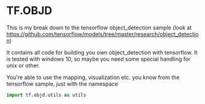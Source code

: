 # TF.OBJD

This is my break down to the tensorflow object_detection sample (look at 
https://github.com/tensorflow/models/tree/master/research/object_detection)

It contains all code for building you own object_detection with tensorflow.
It is tested with windows 10, so maybe you need some special handling for unix or other.

You're able to use the mapping, visualization etc. you know from the tensorflow sample, just with the namespace 

```python
import tf.objd.utils as utils
```